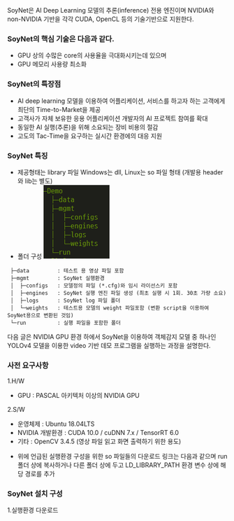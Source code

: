 SoyNet은 AI Deep Learning 모델의 추론(inference) 전용 엔진이며 
NVIDIA와 non-NVIDIA 기반을 각각 CUDA, OpenCL 등의 기술기반으로 지원한다. 


### SoyNet의 핵심 기술은 다음과 같다. 
 - GPU 상의 수많은 core의 사용율을 극대화시키는데 있으며
 - GPU 메모리 사용량 최소화   
 

### SoyNet의 특장점
 - AI deep learning 모델을 이용하여 어플리케이션, 서비스를 하고자 하는 고객에게 최단의 Time-to-Market을 제공
 - 고객사가 자체 보유한 응용 어플리케이션 개발자의 AI 프로젝트 참여를 확대
 - 동일한 AI 실행(추론)을 위해 소요되는 장비 비용의 절감
 - 고도의 Tac-Time을 요구하는 실시간 환경에의 대응 지원
  
   
### SoyNet 특징
 - 제공형태는 library 파일 
   Windows는 dll, Linux는 so 파일 형태 (개발용 header와 lib는 별도)
 - 폴더 구성 
   ![](images/folder_structure.png)  

  ```
   ├─data         : 테스트 용 영상 파일 포함
   ├─mgmt         : SoyNet 실행환경
   │  ├─configs   : 모델정의 파일 (*.cfg)와 임시 라이선스키 포함 
   │  ├─engines   : SoyNet 실행 엔진 파일 생성 (최초 실행 시 1회. 30초 가량 소요)
   │  ├─logs      : SoyNet log 파일 폴더
   │  └─weights   : 테스트용 모델의 weight 파일포함 (변환 script을 이용하여 SoyNet용으로 변환된 것임)
   └─run          : 실행 파일을 포함한 폴더 
 ```

다음 글은 NVIDIA GPU 환경 하에서 
SoyNet을 이용하여 객체감지 모델 중 하나인 YOLOv4 모델을 이용한 
video 기반 데모 프로그램을 실행하는 과정을 설명한다.


### 사전 요구사항

1.H/W 
 - GPU : PASCAL 아키텍처 이상의 NVIDIA GPU 

2.S/W
 - 운영체제 : Ubuntu 18.04LTS
 - NVIDIA 개발환경 : CUDA 10.0 / cuDNN 7.x / TensorRT 6.0
 - 기타 : OpenCV 3.4.5 (영상 파일 읽고 화면 출력하기 위한 용도)

* 위에 언급된 실행환경 구성을 위한 so 파일들의 다운로드 링크는 다음과 같으며 
run 폴더 상에 복사하거나 다른 폴더 상에 두고 LD_LIBRARY_PATH 환경 변수 상에 해당 경로를 추가


### SoyNet 설치 구성 

1.실행환경 다운로드 



